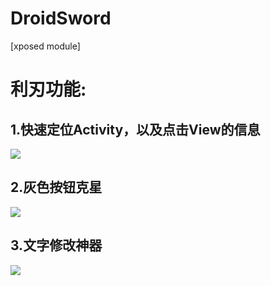 # DroidSword
[xposed module]
# 利刃功能:

## 1.快速定位Activity，以及点击View的信息

![](https://github.com/githubwing/DroidSword/raw/master/img/pic.png)

## 2.灰色按钮克星

![](https://github.com/githubwing/DroidSword/raw/master/img/pic2.gif)

## 3.文字修改神器

![](https://github.com/githubwing/DroidSword/raw/master/img/pic3.gif)
